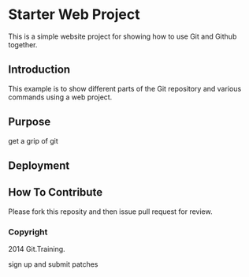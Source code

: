 # Starter Web Project

This is a simple website project for showing how to use Git and Github together.

## Introduction

This example is to show different parts of the Git repository and various commands using a web project.

## Purpose

get a grip of git

## Deployment

## How To Contribute

Please fork this reposity and then issue pull request for review.

### Copyright
2014 Git.Training.

sign up and submit patches
